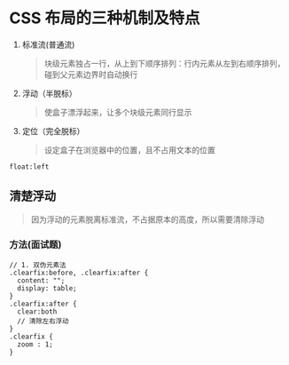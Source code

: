 # CSS 布局的三种机制及特点

1. 标准流(普通流)

   > 块级元素独占一行，从上到下顺序排列：行内元素从左到右顺序排列，碰到父元素边界时自动换行

2. 浮动（半脱标）

   > 使盒子漂浮起来，让多个块级元素同行显示

3. 定位（完全脱标）

   > 设定盒子在浏览器中的位置，且不占用文本的位置

```
float:left
```

## 清楚浮动

> 因为浮动的元素脱离标准流，不占据原本的高度，所以需要清除浮动

### 方法(面试题)

```
// 1. 双伪元素法
.clearfix:before, .clearfix:after {
  content: "";
  display: table;
}
.clearfix:after {
  clear:both
  // 清除左右浮动
}
.clearfix {
  zoom : 1;
}
```
